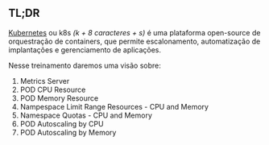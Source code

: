 ## TL;DR

[Kubernetes](https://kubernetes.io/) ou k8s *(k + 8 caracteres + s)* é uma plataforma open-source de orquestração de containers, que permite escalonamento, automatização de implantações e gerenciamento de aplicações.

Nesse treinamento daremos uma visão sobre:

1. Metrics Server
2. POD CPU Resource
3. POD Memory Resource
4. Nampespace Limit Range Resources - CPU and Memory
5. Namespace Quotas - CPU and Memory
6. POD Autoscaling by CPU
7. POD Autoscaling by Memory
